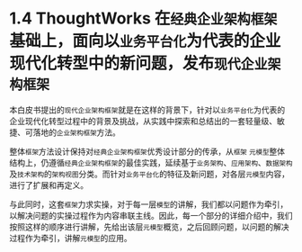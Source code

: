 # 1.4 ThoughtWorks 在`经典企业架构框架`基础上，面向以`业务平台化`为代表的企业现代化转型中的新问题，发布`现代企业架构框架`

本白皮书提出的`现代企业架构框架`就是在这样的背景下，针对以`业务平台化`为代表的企业现代化转型过程中的背景及挑战，从实践中探索和总结出的一套轻量级、敏捷、可落地的`企业架构框架`方法。

整体`框架`方法设计保持对`经典企业架构框架`优秀设计部分的传承，从`框架` `元模型`整体结构上，仍遵循`经典企业架构框架`的最佳实践，延续基于`业务架构`、`应用架构`、`数据架构`及`技术架构`的`架构视图`分类。而针对`业务平台化`的特征及新问题，对各层`元模型`内容，进行了扩展和再定义。

与此同时，这套`框架`力求实操，对于每一层`模型`的讲解，我们都以问题作为牵引，以解决问题的实操过程作为内容串联主线。因此，每一个部分的详细介绍中，我们按照这样的顺序进行讲解，先给出该层`元模型`概览，之后回顾问题，以问题的解决过程作为牵引，讲解`元模型`的应用。

